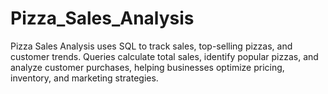 # Pizza_Sales_Analysis
 Pizza Sales Analysis uses SQL to track sales, top-selling pizzas, and customer trends. Queries calculate total sales, identify popular pizzas, and analyze customer purchases, helping businesses optimize pricing, inventory, and marketing strategies.

